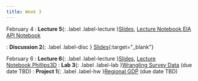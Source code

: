 ```yaml
---
title: Week 3
---
```


February 4
: **Lecture 5**{: .label .label-lecture }[Slides](), [Lecture Notebook](),[EIA API Notebook]()

: **Discussion 2**{: .label .label-disc } [Slides](){:target="_blank"}



February 6
: **Lecture 6**{: .label .label-lecture }[Slides](), [Lecture Notebook](),[Phillips3D](https://data100.datahub.berkeley.edu/hub/user-redirect/git-pull?repo=https%3A%2F%2Fgithub.com%2FUCB-Econ-148%2Fecon148-sp24&branch=main&urlpath=lab%2Ftree%2Fecon148-sp24%2Flec%2FLec3.2%2FPhillips3D.ipynb)
: **Lab 3**{: .label .label-lab }[Wrangling Survey Data]() (due date TBD)
: **Project 1**{: .label .label-hw }[Regional GDP]() (due date TBD)



